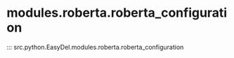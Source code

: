 # modules.roberta.roberta_configuration
::: src.python.EasyDel.modules.roberta.roberta_configuration